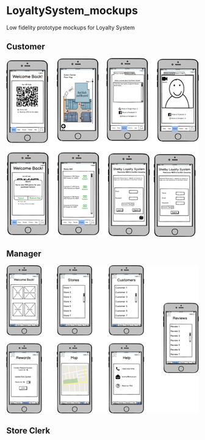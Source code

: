 # LoyaltySystem_mockups
Low fidelity prototype mockups for Loyalty System

## Customer
![Customer](https://github.com/preyansh98/LoyaltySystem_mockups/blob/master/PNG/Customer/New%20Mockup%201.png?raw=true)

## Manager
![Manager](https://github.com/preyansh98/LoyaltySystem_mockups/blob/master/Manager%20and%20Store%20Rep/Manager.png?raw=true)

## Store Clerk
